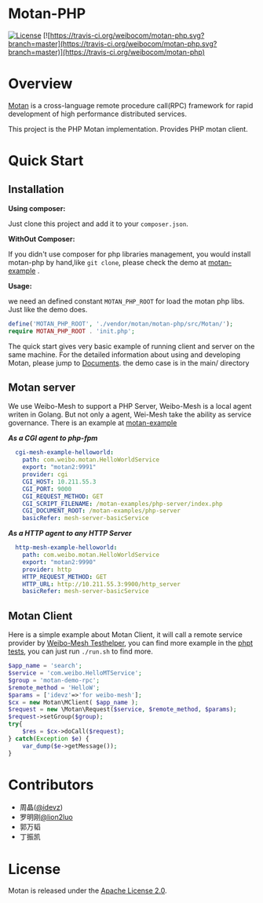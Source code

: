 # Motan-PHP
[![License](https://img.shields.io/badge/License-Apache%202.0-blue.svg)](https://github.com/weibocom/motan/blob/master/LICENSE)
[![https://travis-ci.org/weibocom/motan-php.svg?branch=master](https://travis-ci.org/weibocom/motan-php.svg?branch=master)](https://travis-ci.org/weibocom/motan-php)

# Overview
[Motan][motan] is a cross-language remote procedure call(RPC) framework for rapid development of high performance distributed services.

This project is the PHP Motan implementation. Provides PHP motan client.


# Quick Start

## Installation

**Using composer:**

Just clone this project and add it to your `composer.json`.

**WithOut Composer:**

If you didn't use composer for php libraries management, you would install motan-php by hand,like `git clone`, please check the demo at [motan-example](https://github.com/motan-ecosystem/motan-examples#for-php) .

**Usage:**

we need an defined constant `MOTAN_PHP_ROOT` for load the motan php libs. Just like the demo does.

```php
define('MOTAN_PHP_ROOT', './vendor/motan/motan-php/src/Motan/');
require MOTAN_PHP_ROOT . 'init.php';
```

The quick start gives very basic example of running client and server on the same machine. For the detailed information about using and developing Motan, please jump to [Documents](#documents).
the demo case is in the main/ directory

## Motan server

We use Weibo-Mesh to support a PHP Server, Weibo-Mesh is a local agent writen in Golang. But not only a agent, Wei-Mesh take the ability as service governance. There is an example at [motan-example](https://github.com/motan-ecosystem/motan-examples/tree/master/weibo-mesh)

**_As a CGI agent to php-fpm_**

```yaml
  cgi-mesh-example-helloworld:
    path: com.weibo.motan.HelloWorldService
    export: "motan2:9991"
    provider: cgi
    CGI_HOST: 10.211.55.3
    CGI_PORT: 9000
    CGI_REQUEST_METHOD: GET
    CGI_SCRIPT_FILENAME: /motan-examples/php-server/index.php
    CGI_DOCUMENT_ROOT: /motan-examples/php-server
    basicRefer: mesh-server-basicService
```

**_As a HTTP agent to any HTTP Server_**

```yaml
  http-mesh-example-helloworld:
    path: com.weibo.motan.HelloWorldService
    export: "motan2:9990"
    provider: http
    HTTP_REQUEST_METHOD: GET
    HTTP_URL: http://10.211.55.3:9900/http_server
    basicRefer: mesh-server-basicService
```

## Motan Client

Here is a simple example about Motan Client, it will call a remote service provider by [Weibo-Mesh Testhelper][testhelper], you can find more example in the [phpt tests][phpts], you can just run `./run.sh` to find more.

```php
$app_name = 'search';
$service = 'com.weibo.HelloMTService';
$group = 'motan-demo-rpc';
$remote_method = 'HelloW';
$params = ['idevz'=>'for weibo-mesh'];
$cx = new Motan\MClient( $app_name );
$request = new \Motan\Request($service, $remote_method, $params);
$request->setGroup($group);
try{
    $res = $cx->doCall($request);
} catch(Exception $e) {
    var_dump($e->getMessage());
}
```

# Contributors

* 周晶([@idevz](https://github.com/idevz))
* 罗明刚[@lion2luo](https://github.com/lion2luo)
* 郭万韬
* 丁振凯

# License

Motan is released under the [Apache License 2.0](http://www.apache.org/licenses/LICENSE-2.0).

[motan]:https://github.com/weibocom/motan
[testhelper]:https://github.com/weibo-mesh/testhelpers
[phpts]:https://github.com/weibocom/motan-php/tree/master/phpts/Motan_MClient